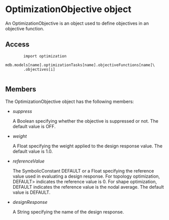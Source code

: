 # OptimizationObjective object

An OptimizationObjective is an object used to define objectives in an objective function.

## Access

```
        import optimization
        mdb.models[name].optimizationTasks[name].objectiveFunctions[name]\
        .objectives[i]
      
```

## Members

The OptimizationObjective object has the following members:

- *suppress*

  A Boolean specifying whether the objective is suppressed or not. The default value is OFF.

- *weight*

  A Float specifying the weight applied to the design response value. The default value is 1.0.

- *referenceValue*

  The SymbolicConstant DEFAULT or a Float specifying the reference value used in evaluating a design response. For topology optimization, DEFAULT> indicates the reference value is 0. For shape optimization, DEFAULT indicates the reference value is the nodal average. The default value is DEFAULT.

- *designResponse*

  A String specifying the name of the design response.